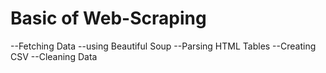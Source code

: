 # Basic of Web-Scraping
--Fetching Data
--using Beautiful Soup
--Parsing HTML Tables
--Creating CSV
--Cleaning Data
